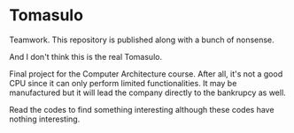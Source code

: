 # Tomasulo

Teamwork. This repository is published along with a bunch of nonsense.

And I don't think this is the real Tomasulo.


Final project for the Computer Architecture course. After all, it's not a good CPU since it can only perform limited functionalities. It may be manufactured but it will lead the company directly to the bankrupcy as well.


Read the codes to find something interesting although these codes have nothing interesting.

